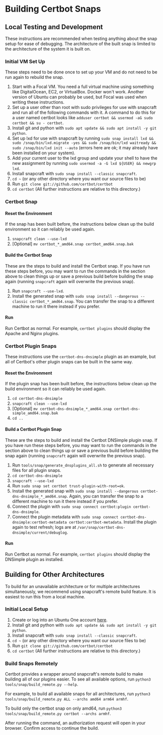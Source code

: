 # Building Certbot Snaps

## Local Testing and Development

These instructions are recommended when testing anything about the snap setup for ease of debugging.
The architecture of the built snap is limited to the architecture of the system it is built on.

### Initial VM Set Up

These steps need to be done once to set up your VM and do not need to be run again to rebuild the snap.

 1. Start with a Focal VM. You need a full virtual machine using something like DigitalOcean, EC2, or VirtualBox. Docker won't work. Another version of Ubuntu can probably be used, but Focal was used when writing these instructions.
 2. Set up a user other than root with sudo privileges for use with snapcraft and run all of the following commands with it. A command to do this for a user named certbot looks like `adduser certbot && usermod -aG sudo certbot && su - certbot`.
 3. Install git and python with `sudo apt update && sudo apt install -y git python`.
 4. Set up lxd for use with snapcraft by running `sudo snap install lxd && sudo /snap/bin/lxd.migrate -yes && sudo /snap/bin/lxd waitready && sudo /snap/bin/lxd init --auto` (errors here are ok; it may already
 have been installed on your system).
 5. Add your current user to the lxd group and update your shell to have the new assignment by running `sudo usermod -a -G lxd ${USER} && newgrp lxd`.
 6. Install snapcraft with `sudo snap install --classic snapcraft`.
 7. `cd ~` (or any other directory where you want our source files to be)
 8. Run `git clone git://github.com/certbot/certbot`
 9. `cd certbot` (All further instructions are relative to this directory.)

### Certbot Snap

#### Reset the Environment

If the snap has been built before, the instructions below clean up the build environment so it can reliably be used again.

 1. `snapcraft clean --use-lxd`
 2. [Optional] `mv certbot_*_amd64.snap certbot_amd64.snap.bak`

#### Build the Certbot Snap

These are the steps to build and install the Certbot snap. If you have run these steps before, you may want to run the commands in the section above to clean things up or save a previous build before building the snap again (running `snapcraft` again will overwrite the previous snap).

 1. Run `snapcraft --use-lxd`.
 2. Install the generated snap with `sudo snap install --dangerous --classic certbot_*_amd64.snap`. You can transfer the snap to a different machine to run it there instead if you prefer.

#### Run

Run Certbot as normal. For example, `certbot plugins` should display the Apache and Nginx plugins.

### Certbot Plugin Snaps

These instructions use the `certbot-dns-dnsimple` plugin as an example, but all of Certbot's other plugin snaps can be built in the same way.

#### Reset the Environment

If the plugin snap has been built before, the instructions below clean up the build environment so it can reliably be used again.

 1. `cd certbot-dns-dnsimple`
 2. `snapcraft clean --use-lxd`
 3. [Optional] `mv certbot-dns-dnsimple_*_amd64.snap certbot-dns-simple_amd64.snap.bak`
 4. `cd ..`

#### Build a Certbot Plugin Snap

These are the steps to build and install the Certbot DNSimple plugin snap. If you have run these steps before, you may want to run the commands in the section above to clean things up or save a previous build before building the snap again (running `snapcraft` again will overwrite the previous snap).

 1. Run `tools/snap/generate_dnsplugins_all.sh` to generate all necessary files for all plugin snaps.
 2. `cd certbot-dns-dnsimple`
 3. `snapcraft --use-lxd`
 4. Run `sudo snap set certbot trust-plugin-with-root=ok`.
 5. Install the generated snap with `sudo snap install --dangerous certbot-dns-dnsimple_*_amd64.snap`. Again, you can transfer the snap to a different machine to run it there instead if you prefer.
 6. Connect the plugin with `sudo snap connect certbot:plugin certbot-dns-dnsimple`.
 7. Connect the plugin metadata with `sudo snap connect certbot-dns-dnsimple:certbot-metadata certbot:certbot-metadata`. Install the plugin again to test refresh; logs are at `/var/snap/certbot-dns-dnsimple/current/debuglog`.

#### Run

Run Certbot as normal. For example, `certbot plugins` should display the DNSimple plugin as installed.

## Building for Other Architectures

To build for an unavailable architecture or for multiple architectures simultaneously, we recommend using snapcraft's remote build feature.
It is easiest to run this from a local machine.

### Initial Local Setup

 1. Create or log into an Ubuntu One account [here](https://login.launchpad.net/).
 2. Install git and python with `sudo apt update && sudo apt install -y git python`.
 3. Install snapcraft with `sudo snap install --classic snapcraft`.
 4. `cd ~` (or any other directory where you want our source files to be)
 5. Run `git clone git://github.com/certbot/certbot`
 6. `cd certbot` (All further instructions are relative to this directory.)

### Build Snaps Remotely

Certbot provides a wrapper around snapcraft's remote build to make building all of our plugins easier. To see all available
options, run `python3 tools/snap/build_remote.py --help`.

For example, to build all available snaps for all architectures, run `python3 tools/snap/build_remote.py ALL --archs amd64 arm64 armhf`.

To build only the certbot snap on only amd64, run `python3 tools/snap/build_remote.py certbot --archs armhf`.

After running the command, an authorization request will open in your browser. Confirm access to continue the build.
